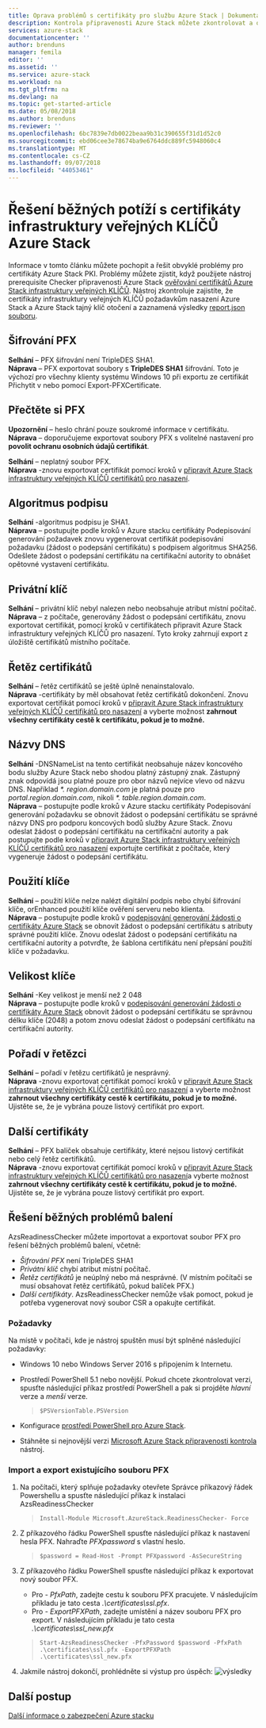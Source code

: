 ```yaml
---
title: Oprava problémů s certifikáty pro službu Azure Stack | Dokumentace Microsoftu
description: Kontrola připravenosti Azure Stack můžete zkontrolovat a opravit problémy s certifikáty.
services: azure-stack
documentationcenter: ''
author: brenduns
manager: femila
editor: ''
ms.assetid: ''
ms.service: azure-stack
ms.workload: na
ms.tgt_pltfrm: na
ms.devlang: na
ms.topic: get-started-article
ms.date: 05/08/2018
ms.author: brenduns
ms.reviewer: ''
ms.openlocfilehash: 6bc7839e7db0022beaa9b31c390655f31d1d52c0
ms.sourcegitcommit: ebd06cee3e78674ba9e6764ddc889fc5948060c4
ms.translationtype: MT
ms.contentlocale: cs-CZ
ms.lasthandoff: 09/07/2018
ms.locfileid: "44053461"
---
```

# <a name="remediate-common-issues-for-azure-stack-pki-certificates"></a>Řešení běžných potíží s certifikáty infrastruktury veřejných KLÍČŮ Azure Stack
Informace v tomto článku můžete pochopit a řešit obvyklé problémy pro certifikáty Azure Stack PKI. Problémy můžete zjistit, když použijete nástroj prerequisite Checker připravenosti Azure Stack [ověřování certifikátů Azure Stack infrastruktury veřejných KLÍČŮ](azure-stack-validate-pki-certs.md). Nástroj zkontroluje zajistíte, že certifikáty infrastruktury veřejných KLÍČŮ požadavkům nasazení Azure Stack a Azure Stack tajný klíč otočení a zaznamená výsledky [report.json souboru](azure-stack-validation-report.md).  

## <a name="pfx-encryption"></a>Šifrování PFX
**Selhání** – PFX šifrování není TripleDES SHA1.   
**Náprava** – PFX exportovat soubory s **TripleDES SHA1** šifrování. Toto je výchozí pro všechny klienty systému Windows 10 při exportu ze certifikát Přichytit v nebo pomocí Export-PFXCertificate. 

## <a name="read-pfx"></a>Přečtěte si PFX
**Upozornění** – heslo chrání pouze soukromé informace v certifikátu.  
**Náprava** – doporučujeme exportovat soubory PFX s volitelné nastavení pro **povolit ochranu osobních údajů certifikát**.  

**Selhání** – neplatný soubor PFX.  
**Náprava** -znovu exportovat certifikát pomocí kroků v [připravit Azure Stack infrastruktury veřejných KLÍČŮ certifikátů pro nasazení](azure-stack-prepare-pki-certs.md).

## <a name="signature-algorithm"></a>Algoritmus podpisu
**Selhání** -algoritmus podpisu je SHA1.    
**Náprava** – postupujte podle kroků v Azure stacku certifikáty Podepisování generování požadavek znovu vygenerovat certifikát podepisování požadavku (žádost o podepsání certifikátu) s podpisem algoritmus SHA256. Odešlete žádost o podepsání certifikátu na certifikační autority to obnášet opětovné vystavení certifikátu.

## <a name="private-key"></a>Privátní klíč
**Selhání** – privátní klíč nebyl nalezen nebo neobsahuje atribut místní počítač.  
**Náprava** – z počítače, generovány žádost o podepsání certifikátu, znovu exportovat certifikát, pomocí kroků v certifikátech připravit Azure Stack infrastruktury veřejných KLÍČŮ pro nasazení. Tyto kroky zahrnují export z úložiště certifikátů místního počítače.

## <a name="certificate-chain"></a>Řetěz certifikátů
**Selhání** – řetěz certifikátů se ještě úplně nenainstalovalo.  
**Náprava** -certifikáty by měl obsahovat řetěz certifikátů dokončení.  Znovu exportovat certifikát pomocí kroků v [připravit Azure Stack infrastruktury veřejných KLÍČŮ certifikátů pro nasazení](azure-stack-prepare-pki-certs.md) a vyberte možnost **zahrnout všechny certifikáty cestě k certifikátu, pokud je to možné.**

## <a name="dns-names"></a>Názvy DNS
**Selhání** -DNSNameList na tento certifikát neobsahuje název koncového bodu služby Azure Stack nebo shodou platný zástupný znak.  Zástupný znak odpovídá jsou platné pouze pro obor názvů nejvíce vlevo od názvu DNS. Například _*. region.domain.com_ je platná pouze pro *portal.region.domain.com*, nikoli _*. table.region.domain.com_.  
**Náprava** – postupujte podle kroků v Azure stacku certifikáty Podepisování generování požadavku se obnovit žádost o podepsání certifikátu se správné názvy DNS pro podporu koncových bodů služby Azure Stack. Znovu odeslat žádost o podepsání certifikátu na certifikační autority a pak postupujte podle kroků v [připravit Azure Stack infrastruktury veřejných KLÍČŮ certifikátů pro nasazení](azure-stack-prepare-pki-certs.md) exportujte certifikát z počítače, který vygeneruje žádost o podepsání certifikátu.  

## <a name="key-usage"></a>Použití klíče
**Selhání** – použití klíče nelze nalézt digitální podpis nebo chybí šifrování klíče, orEnhanced použití klíče ověření serveru nebo klienta.  
**Náprava** – postupujte podle kroků v [podepisování generování žádosti o certifikáty Azure Stack](azure-stack-get-pki-certs.md) se obnovit žádost o podepsání certifikátu s atributy správné použití klíče.  Znovu odeslat žádost o podepsání certifikátu na certifikační autority a potvrďte, že šablona certifikátu není přepsání použití klíče v požadavku.

## <a name="key-size"></a>Velikost klíče
**Selhání** -Key velikost je menší než 2 048    
**Náprava** – postupujte podle kroků v [podepisování generování žádosti o certifikáty Azure Stack](azure-stack-get-pki-certs.md) obnovit žádost o podepsání certifikátu se správnou délku klíče (2048) a potom znovu odeslat žádost o podepsání certifikátu na certifikační autority.

## <a name="chain-order"></a>Pořadí v řetězci
**Selhání** – pořadí v řetězu certifikátů je nesprávný.  
**Náprava** -znovu exportovat certifikát pomocí kroků v [připravit Azure Stack infrastruktury veřejných KLÍČŮ certifikátů pro nasazení](azure-stack-prepare-pki-certs.md) a vyberte možnost **zahrnout všechny certifikáty cestě k certifikátu, pokud je to možné.** Ujistěte se, že je vybrána pouze listový certifikát pro export. 

## <a name="other-certificates"></a>Další certifikáty
**Selhání** – PFX balíček obsahuje certifikáty, které nejsou listový certifikát nebo celý řetěz certifikátů.  
**Náprava** -znovu exportovat certifikát pomocí kroků v [připravit Azure Stack infrastruktury veřejných KLÍČŮ certifikátů pro nasazení](azure-stack-prepare-pki-certs.md)a vyberte možnost **zahrnout všechny certifikáty cestě k certifikátu, pokud je to možné.** Ujistěte se, že je vybrána pouze listový certifikát pro export.

## <a name="fix-common-packaging-issues"></a>Řešení běžných problémů balení
AzsReadinessChecker můžete importovat a exportovat soubor PFX pro řešení běžných problémů balení, včetně: 
 - *Šifrování PFX* není TripleDES SHA1
 - *Privátní klíč* chybí atribut místní počítač.
 - *Řetěz certifikátů* je neúplný nebo má nesprávné. (V místním počítači se musí obsahovat řetěz certifikátů, pokud balíček PFX.) 
 - *Další certifikáty*.
AzsReadinessChecker nemůže však pomoct, pokud je potřeba vygenerovat nový soubor CSR a opakujte certifikát. 

### <a name="prerequisites"></a>Požadavky
Na místě v počítači, kde je nástroj spuštěn musí být splněné následující požadavky: 
 - Windows 10 nebo Windows Server 2016 s připojením k Internetu.
 - Prostředí PowerShell 5.1 nebo novější. Pokud chcete zkontrolovat verzi, spusťte následující příkaz prostředí PowerShell a pak si projděte *hlavní* verze a *menší* verze.

   > `$PSVersionTable.PSVersion`
 - Konfigurace [prostředí PowerShell pro Azure Stack](azure-stack-powershell-install.md). 
 - Stáhněte si nejnovější verzi [Microsoft Azure Stack připravenosti kontrola](https://aka.ms/AzsReadinessChecker) nástroj.

### <a name="import-and-export-an-existing-pfx-file"></a>Import a export existujícího souboru PFX
1. Na počítači, který splňuje požadavky otevřete Správce příkazový řádek Powershellu a spusťte následující příkaz k instalaci AzsReadinessChecker  
   > `Install-Module Microsoft.AzureStack.ReadinessChecker- Force`

2. Z příkazového řádku PowerShell spusťte následující příkaz k nastavení hesla PFX. Nahraďte *PFXpassword* s vlastní heslo. 
   > `$password = Read-Host -Prompt PFXpassword -AsSecureString`

3. Z příkazového řádku PowerShell spusťte následující příkaz k exportovat nový soubor PFX.
   - Pro *- PfxPath*, zadejte cestu k souboru PFX pracujete.  V následujícím příkladu je tato cesta *.\certificates\ssl.pfx*.
   - Pro *- ExportPFXPath*, zadejte umístění a název souboru PFX pro export.  V následujícím příkladu je tato cesta *.\certificates\ssl_new.pfx*

   > `Start-AzsReadinessChecker -PfxPassword $password -PfxPath .\certificates\ssl.pfx -ExportPFXPath .\certificates\ssl_new.pfx`  

4. Jakmile nástroj dokončí, prohlédněte si výstup pro úspěch: ![výsledky](./media/azure-stack-remediate-certs/remediate-results.png)

## <a name="next-steps"></a>Další postup
[Další informace o zabezpečení Azure stacku](azure-stack-rotate-secrets.md)
